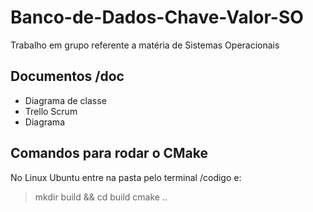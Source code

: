 # Banco-de-Dados-Chave-Valor-SO

Trabalho em grupo referente a matéria de Sistemas Operacionais

## Documentos /doc

- Diagrama de classe
- Trello Scrum
- Diagrama 

## Comandos para rodar o CMake

No Linux Ubuntu entre na pasta pelo terminal /codigo e:
> mkdir build && cd build
> cmake ..
